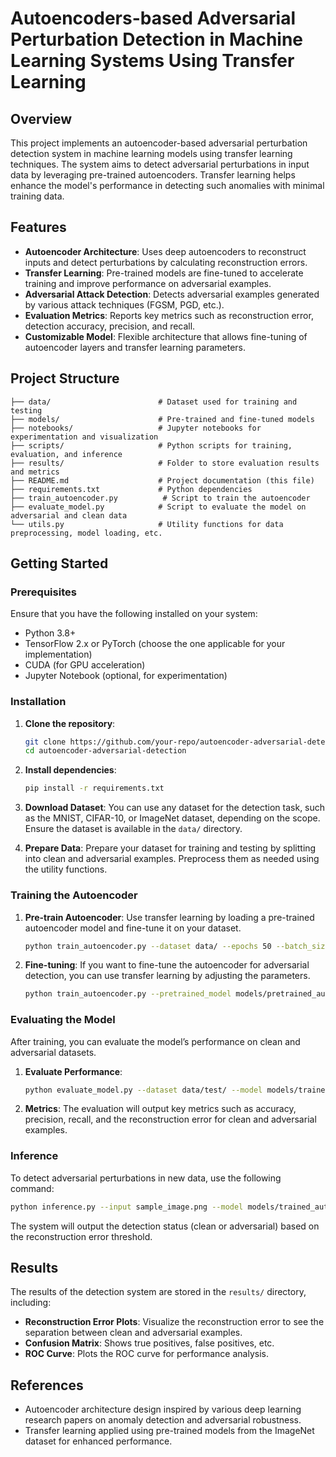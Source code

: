 # Autoencoders-based Adversarial Perturbation Detection in Machine Learning Systems Using Transfer Learning

## Overview

This project implements an autoencoder-based adversarial perturbation detection system in machine learning models using transfer learning techniques. The system aims to detect adversarial perturbations in input data by leveraging pre-trained autoencoders. Transfer learning helps enhance the model's performance in detecting such anomalies with minimal training data.

## Features

- **Autoencoder Architecture**: Uses deep autoencoders to reconstruct inputs and detect perturbations by calculating reconstruction errors.
- **Transfer Learning**: Pre-trained models are fine-tuned to accelerate training and improve performance on adversarial examples.
- **Adversarial Attack Detection**: Detects adversarial examples generated by various attack techniques (FGSM, PGD, etc.).
- **Evaluation Metrics**: Reports key metrics such as reconstruction error, detection accuracy, precision, and recall.
- **Customizable Model**: Flexible architecture that allows fine-tuning of autoencoder layers and transfer learning parameters.

## Project Structure

```
├── data/                        # Dataset used for training and testing
├── models/                      # Pre-trained and fine-tuned models
├── notebooks/                   # Jupyter notebooks for experimentation and visualization
├── scripts/                     # Python scripts for training, evaluation, and inference
├── results/                     # Folder to store evaluation results and metrics
├── README.md                    # Project documentation (this file)
├── requirements.txt             # Python dependencies
├── train_autoencoder.py          # Script to train the autoencoder
├── evaluate_model.py            # Script to evaluate the model on adversarial and clean data
└── utils.py                     # Utility functions for data preprocessing, model loading, etc.
```

## Getting Started

### Prerequisites

Ensure that you have the following installed on your system:

- Python 3.8+
- TensorFlow 2.x or PyTorch (choose the one applicable for your implementation)
- CUDA (for GPU acceleration)
- Jupyter Notebook (optional, for experimentation)

### Installation

1. **Clone the repository**:
    ```bash
    git clone https://github.com/your-repo/autoencoder-adversarial-detection.git
    cd autoencoder-adversarial-detection
    ```

2. **Install dependencies**:
    ```bash
    pip install -r requirements.txt
    ```

3. **Download Dataset**: 
   You can use any dataset for the detection task, such as the MNIST, CIFAR-10, or ImageNet dataset, depending on the scope. Ensure the dataset is available in the `data/` directory.
   
4. **Prepare Data**:
    Prepare your dataset for training and testing by splitting into clean and adversarial examples. Preprocess them as needed using the utility functions.

### Training the Autoencoder

1. **Pre-train Autoencoder**:
   Use transfer learning by loading a pre-trained autoencoder model and fine-tune it on your dataset.

    ```bash
    python train_autoencoder.py --dataset data/ --epochs 50 --batch_size 64 --learning_rate 0.001
    ```

2. **Fine-tuning**:
   If you want to fine-tune the autoencoder for adversarial detection, you can use transfer learning by adjusting the parameters.

    ```bash
    python train_autoencoder.py --pretrained_model models/pretrained_autoencoder.h5 --fine_tune True
    ```

### Evaluating the Model

After training, you can evaluate the model’s performance on clean and adversarial datasets.

1. **Evaluate Performance**:
    ```bash
    python evaluate_model.py --dataset data/test/ --model models/trained_autoencoder.h5
    ```

2. **Metrics**: The evaluation will output key metrics such as accuracy, precision, recall, and the reconstruction error for clean and adversarial examples.

### Inference

To detect adversarial perturbations in new data, use the following command:

```bash
python inference.py --input sample_image.png --model models/trained_autoencoder.h5
```

The system will output the detection status (clean or adversarial) based on the reconstruction error threshold.

## Results

The results of the detection system are stored in the `results/` directory, including:

- **Reconstruction Error Plots**: Visualize the reconstruction error to see the separation between clean and adversarial examples.
- **Confusion Matrix**: Shows true positives, false positives, etc.
- **ROC Curve**: Plots the ROC curve for performance analysis.

## References

- Autoencoder architecture design inspired by various deep learning research papers on anomaly detection and adversarial robustness.
- Transfer learning applied using pre-trained models from the ImageNet dataset for enhanced performance.
